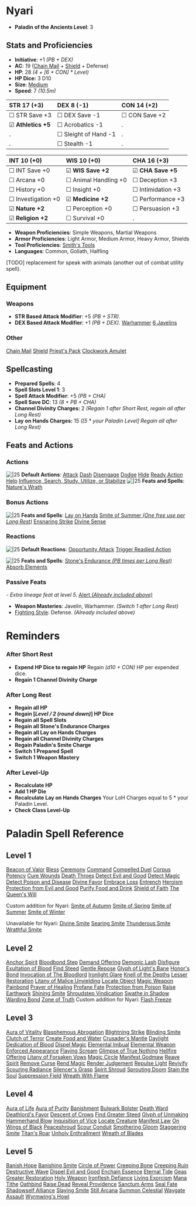 # Nyari
- **Paladin of the Ancients Level**: 3
## Stats and Proficiencies
- **Initiative**: +1 *(PB + DEX)*
- **AC**: 19 ([Chain Mail](dm/items.md#chain-mail) + [Shield](dm/items.md#shield) + Defense)
- **HP**: 28 *(4 + [6 + CON] * Level)*
- **HP Dice:** 3 D10
- **Size**: [Medium](./../game_rules.md#advanced-rules#creature-sizes)
- **Speed**: 7 *(10.5m)*

| STR 17 (+3)        | DEX 8 (-1)           | CON 14 (+2)   |
| :----------------- | :------------------- | :------------ |
| ☐ STR Save +3      | ☐ DEX Save -1        | ☐ CON Save +2 |
| ☑ **Athletics +5** | ☐ Acrobatics -1      | .             |
| .                  | ☐ Sleight of Hand -1 | .             |
| .                  | ☐ Stealth -1         | .             |


| INT 10 (+0)        | WIS 10 (+0)          | CHA 16 (+3)       |
| :----------------- | :------------------- | :---------------- |
| ☐ INT Save +0      | ☑ **WIS Save +2**    | ☑ **CHA Save +5** |
| ☐ Arcana +0        | ☐ Animal Handling +0 | ☐ Deception +3    |
| ☐ History +0       | ☐ Insight +0         | ☐ Intimidation +3 |
| ☐ Investigation +0 | ☑ **Medicine +2**    | ☐ Performance +3  |
| ☑ **Nature +2**    | ☐ Perception +0      | ☐ Persuasion +3   |
| ☑ **Religion +2**  | ☐ Survival +0        | .                 |

- **Weapon Proficiencies**: Simple Weapons, Martial Weapons
- **Armor Proficiencies**: Light Armor, Medium Armor, Heavy Armor, Shields
- **Tool Proficiencies**: [Smith's Tools](dm/items.md#smiths-tools)
- **Languages**: Common, Goliath, Halfling

[TODO] replacement for speak with animals (another out of combat utility spell).

## Equipment
### Weapons
- **STR Based Attack Modifier**: +5 *(PB + STR)*.
- **DEX Based Attack Modifier**: +1 *(PB + DEX)*.
  [Warhammer](dm/items.md#warhammer)
  [6 Javelins](dm/items.md#javelin)

### Other
  [Chain Mail](dm/items.md#chain-mail)
  [Shield](dm/items.md#shield)
  [Priest's Pack](dm/items.md#priests-pack)
  [Clockwork Amulet](dm/items.md#clockwork-amulet)

## Spellcasting
- **Prepared Spells**: 4
- **Spell Slots Level 1**: 3 
- **Spell Attack Modifier**: +5 *(PB + CHA)*
- **Spell Save DC**: 13 *(8 + PB + CHA)* 
- **Channel Divinity Charges:** 2 *(Regain 1 after Short Rest, regain all after Long Rest)*
- **Lay on Hands Charges:** 15 *([5 * your Paladin Level] Regain all after Long Rest)*

## Feats and Actions
### Actions
![\|25](https://bg3.wiki/w/images/f/f2/Action_Icon.png) **Default Actions**: 
  [Attack](game_rules.md#turn-based-play#attack)
  [Dash](game_rules.md#turn-based-play#dash)
  [Disengage](game_rules.md#turn-based-play#disengage)
  [Dodge](game_rules.md#turn-based-play#dodge)
  [Hide](game_rules.md#turn-based-play#hide)
  [Ready Action](game_rules.md#turn-based-play#ready-action)
  [Help](game_rules.md#turn-based-play#help)
  [Influence, Search, Study, Utilize, or Stabilize](game_rules.md#turn-based-play#influence-search-study-utilize-or-stabilize)
![\|25](https://bg3.wiki/w/images/f/f2/Action_Icon.png) **Feats and Spells**:
  [Nature's Wrath](feats.md#paladin#natures-wrath)

### Bonus Actions
![\|25](https://bg3.wiki/w/images/c/c9/Bonus_Action_Icon.png) **Feats and Spells**:
  [Lay on Hands](feats.md#lay-on-hands)
  [Smite of Summer *(One free use per Long Rest)*](./../spells.md#spells-s#smite-of-summer) 
  [Ensnaring Strike](./../spells.md#spells-e#ensnaring-strike)
  [Divine Sense](feats.md#paladin#divine-sense)

### Reactions
![\|25](https://bg3.wiki/w/images/c/c1/Reaction_Icon.png) **Default Reactions**: 
  [Opportunity Attack](game_rules.md#turn-based-play#opportunity-attack)
  [Trigger Readied Action](game_rules.md#turn-based-play#trigger-readied-action)

![\|25](https://bg3.wiki/w/images/c/c1/Reaction_Icon.png) **Feats and Spells**: 
  [Stone's Endurance *(PB times per Long Rest)*](./../feats.md#stones-endurance)
  [Absorb Elements](./../spells.md#spells-a#absorb-elements)

### Passive Feats
*- Extra lineage feat at level 5.*
  [Alert *(Already included above)*](./../feats.md#alert)

- **Weapon Masteries**: Javelin, Warhammer. *(Switch 1 after Long Rest)*
- [Fighting Style](./../feats.md#fighting-style): Defense. *(Already included above)*

# Reminders
### After Short Rest
- **Expend HP Dice to regain HP**
  Regain *(d10 + CON)* HP per expended dice.
- **Regain 1 Channel Divinity Charge**
### After Long Rest
- **Regain all HP**
- **Regain [*Level / 2 (round down)*] HP Dice**
- **Regain all Spell Slots**
- **Regain all Stone's Endurance Charges**
- **Regain all Lay on Hands Charges**
- **Regain all Channel Divinity Charges**
- **Regain Paladin's Smite Charge**
- **Switch 1 Prepared Spell**
- **Switch 1 Weapon Mastery**
### After Level-Up
- **Recalculate HP**
- **Add 1 HP Die**
- **Recalculate Lay on Hands Charges**
  Your LoH Charges equal to 5 * your Paladin Level. 
- **Check Class Level-Up**

# Paladin Spell Reference
## Level 1
[Beacon of Valor](./../spells.md#spells-b#beacon-of-valor)
[Bless](./../spells.md#spells-b#bless)
[Ceremony](./../spells.md#spells-c#ceremony)
[Command](./../spells.md#spells-c#command)
[Compelled Duel](./../spells.md#spells-c#compelled-duel)
[Corpus Potency](./../spells.md#spells-c#corpus-potency)
[Cure Wounds](./../spells.md#spells-c#cure-wounds)
[Death Throes](./../spells.md#spells-d#death-throes)
[Detect Evil and Good](./../spells.md#spells-d#detect-evil-and-good)
[Detect Magic](./../spells.md#spells-d#detect-magic)
[Detect Poison and Disease](./../spells.md#spells-d#detect-poison-and-disease)
[Divine Favor](./../spells.md#spells-d#divine-favor)
[Embrace Loss](./../spells.md#spells-e#embrace-loss)
[Entrench](./../spells.md#spells-e#entrench)
[Heroism](./../spells.md#spells-h#heroism)
[Protection from Evil and Good](./../spells.md#spells-p#protection-from-evil-and-good)
[Purify Food and Drink](./../spells.md#spells-p#purify-food-and-drink)
[Shield of Faith](./../spells.md#spells-s#shield-of-faith)
[The Queen's Will](./../spells.md#spells-t#the-queen's-will)

Custom addition for Nyari: 
[Smite of Autumn](./../spells.md#spells-s#smite-of-autumn) 
[Smite of Spring](./../spells.md#spells-s#smite-of-spring) 
[Smite of Summer](./../spells.md#spells-s#smite-of-summer) 
[Smite of Winter](./../spells.md#spells-s#smite-of-winter) 

Unavailable for Nyari: 
[Divine Smite](./../spells.md#spells-d#divine-smite)
[Searing Smite](./../spells.md#spells-s#searing-smite)
[Thunderous Smite](./../spells.md#spells-t#thunderous-smite)
[Wrathful Smite](./../spells.md#spells-w#wrathful-smite)
## Level 2
[Anchor Spirit](./../spells.md#spells-a#anchor-spirit)
[Bloodbond Step](./../spells.md#spells-b#bloodbond-step)
[Demand Offering](./../spells.md#spells-d#demand-offering)
[Demonic Lash](./../spells.md#spells-d#demonic-lash)
[Disfigure](./../spells.md#spells-d#disfigure)
[Exultation of Blood](./../spells.md#spells-e#exultation-of-blood)
[Find Steed](./../spells.md#spells-f#find-steed)
[Gentle Repose](./../spells.md#spells-g#gentle-repose)
[Glyph of Light's Bane](./../spells.md#spells-g#glyph-of-light's-bane)
[Honor's Bond](./../spells.md#spells-h#honor's-bond)
[Invocation of The Bloodlord](./../spells.md#spells-i#invocation-of-the-bloodlord)
[Ironlight Glare](./../spells.md#spells-i#ironlight-glare)
[Knell of the Depths](./../spells.md#spells-k#knell-of-the-depths)
[Lesser Restoration](./../spells.md#spells-l#lesser-restoration)
[Litany of Malice Unyielding](./../spells.md#spells-l#litany-of-malice-unyielding)
[Locate Object](./../spells.md#spells-l#locate-object)
[Magic Weapon](./../spells.md#spells-m#magic-weapon)
[Painbond](./../spells.md#spells-p#painbond)
[Prayer of Healing](./../spells.md#spells-p#prayer-of-healing)
[Profane Fate](./../spells.md#spells-p#profane-fate)
[Protection from Poison](./../spells.md#spells-p#protection-from-poison)
[Raise Earthwork](./../spells.md#spells-r#raise-earthwork)
[Shining Smite](./../spells.md#spells-s#shining-smite)
[Shroudstep Vindication](./../spells.md#spells-s#shroudstep-vindication)
[Swathe in Shadow](./../spells.md#spells-s#swathe-in-shadow)
[Warding Bond](./../spells.md#spells-w#warding-bond)
[Zone of Truth](./../spells.md#spells-z#zone-of-truth)
Custom addition for Nyari: 
[Flash Freeze](./../spells.md#spells-f#flash-freeze)
## Level 3
[Aura of Vitality](./../spells.md#spells-a#aura-of-vitality)
[Blasphemous Abrogation](./../spells.md#spells-b#blasphemous-abrogation)
[Blightning Strike](./../spells.md#spells-b#blightning-strike)
[Blinding Smite](./../spells.md#spells-b#blinding-smite)
[Clutch of Terror](./../spells.md#spells-c#clutch-of-terror)
[Create Food and Water](./../spells.md#spells-c#create-food-and-water)
[Crusader's Mantle](./../spells.md#spells-c#crusader's-mantle)
[Daylight](./../spells.md#spells-d#daylight)
[Dedication of Blood](./../spells.md#spells-d#dedication-of-blood)
[Dispel Magic](./../spells.md#spells-d#dispel-magic)
[Elemental Imbual](./../spells.md#spells-e#elemental-imbual)
[Elemental Weapon](./../spells.md#spells-e#elemental-weapon)
[Enforced Appearance](./../spells.md#spells-e#enforced-appearance)
[Flaying Scream](./../spells.md#spells-f#flaying-scream)
[Glimpse of True Nothing](./../spells.md#spells-g#glimpse-of-true-nothing)
[Hellfire Offering](./../spells.md#spells-h#hellfire-offering)
[Litany of Forsaken Vows](./../spells.md#spells-l#litany-of-forsaken-vows)
[Magic Circle](./../spells.md#spells-m#magic-circle)
[Manifest Godmaw](./../spells.md#spells-m#manifest-godmaw)
[Reave Spirit](./../spells.md#spells-r#reave-spirit)
[Remove Curse](./../spells.md#spells-r#remove-curse)
[Rend Magic](./../spells.md#spells-r#rend-magic)
[Render Judgement](./../spells.md#spells-r#render-judgement)
[Repulse Light](./../spells.md#spells-r#repulse-light)
[Revivify](./../spells.md#spells-r#revivify)
[Scouring Radiance](./../spells.md#spells-s#scouring-radiance)
[Silencer's Grasp](./../spells.md#spells-s#silencer's-grasp)
[Spirit Shroud](./../spells.md#spells-s#spirit-shroud)
[Sprouting Doom](./../spells.md#spells-s#sprouting-doom)
[Stain the Soul](./../spells.md#spells-s#stain-the-soul)
[Suppression Field](./../spells.md#spells-s#suppression-field)
[Wreath With Flame](./../spells.md#spells-w#wreath-with-flame)
## Level 4
[Aura of Life](./../spells.md#spells-a#aura-of-life)
[Aura of Purity](./../spells.md#spells-a#aura-of-purity)
[Banishment](./../spells.md#spells-b#banishment)
[Bulwark Bolster](./../spells.md#spells-b#bulwark-bolster)
[Death Ward](./../spells.md#spells-d#death-ward)
[Deathlord's Favor](./../spells.md#spells-d#deathlord's-favor)
[Descent of Crows](./../spells.md#spells-d#descent-of-crows)
[Find Greater Steed](./../spells.md#spells-f#find-greater-steed)
[Glyph of Unmaking](./../spells.md#spells-g#glyph-of-unmaking)
[Hammerhand Blow](./../spells.md#spells-h#hammerhand-blow)
[Inquisition of Vice](./../spells.md#spells-i#inquisition-of-vice)
[Locate Creature](./../spells.md#spells-l#locate-creature)
[Manifest Law](./../spells.md#spells-m#manifest-law)
[On Wings of Black](./../spells.md#spells-o#on-wings-of-black)
[Peaceshroud](./../spells.md#spells-p#peaceshroud)
[Scour Conduit](./../spells.md#spells-s#scour-conduit)
[Smothering Gloom](./../spells.md#spells-s#smothering-gloom)
[Staggering Smite](./../spells.md#spells-s#staggering-smite)
[Titan's Roar](./../spells.md#spells-t#titan's-roar)
[Unholy Enthrallment](./../spells.md#spells-u#unholy-enthrallment)
[Wreath of Blades](./../spells.md#spells-w#wreath-of-blades)
## Level 5
[Banish Hope](./../spells.md#spells-b#banish-hope)
[Banishing Smite](./../spells.md#spells-b#banishing-smite)
[Circle of Power](./../spells.md#spells-c#circle-of-power)
[Creeping Bone](./../spells.md#spells-c#creeping-bone)
[Creeping Ruin](./../spells.md#spells-c#creeping-ruin)
[Destructive Wave](./../spells.md#spells-d#destructive-wave)
[Dispel Evil and Good](./../spells.md#spells-d#dispel-evil-and-good)
[Enchain Essence](./../spells.md#spells-e#enchain-essence)
[Eternal Tide](./../spells.md#spells-e#eternal-tide)
[Geas](./../spells.md#spells-g#geas)
[Greater Restoration](./../spells.md#spells-g#greater-restoration)
[Holy Weapon](./../spells.md#spells-h#holy-weapon)
[Ironflesh Defiance](./../spells.md#spells-i#ironflesh-defiance)
[Living Exorcism](./../spells.md#spells-l#living-exorcism)
[Mana Tithe](./../spells.md#spells-m#mana-tithe)
[Oathbind](./../spells.md#spells-o#oathbind)
[Raise Dead](./../spells.md#spells-r#raise-dead)
[Reveal Providence](./../spells.md#spells-r#reveal-providence)
[Sanctum Arms](./../spells.md#spells-s#sanctum-arms)
[Seal Fate](./../spells.md#spells-s#seal-fate)
[Shadowself Alliance](./../spells.md#spells-s#shadowself-alliance)
[Slaying Smite](./../spells.md#spells-s#slaying-smite)
[Still Arcana](./../spells.md#spells-s#still-arcana)
[Summon Celestial](./../spells.md#spells-s#summon-celestial)
[Waygate Assault](./../spells.md#spells-w#waygate-assault)
[Wyrmwing's Howl](./../spells.md#spells-w#wyrmwing's-howl)
